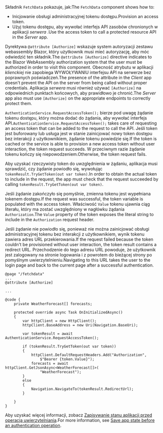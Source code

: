<span data-ttu-id="25bad-101">Składnik `FetchData` pokazuje, jak:</span><span class="sxs-lookup"><span data-stu-id="25bad-101">The `FetchData` component shows how to:</span></span>

* <span data-ttu-id="25bad-102">Inicjowanie obsługi administracyjnej tokenu dostępu.</span><span class="sxs-lookup"><span data-stu-id="25bad-102">Provision an access token.</span></span>
* <span data-ttu-id="25bad-103">Użyj tokenu dostępu, aby wywołać interfejs API zasobów chronionych w aplikacji *serwera* .</span><span class="sxs-lookup"><span data-stu-id="25bad-103">Use the access token to call a protected resource API in the *Server* app.</span></span>

<span data-ttu-id="25bad-104">Dyrektywa `@attribute [Authorize]` wskazuje system autoryzacji zestawu webassembly Blazor, który użytkownik musi mieć autoryzację, aby móc odwiedzić ten składnik.</span><span class="sxs-lookup"><span data-stu-id="25bad-104">The `@attribute [Authorize]` directive indicates to the Blazor WebAssembly authorization system that the user must be authorized in order to visit this component.</span></span> <span data-ttu-id="25bad-105">Obecność atrybutu w aplikacji *klienckiej* nie zapobiega WYWOŁYWANIU interfejsu API na serwerze bez poprawnych poświadczeń.</span><span class="sxs-lookup"><span data-stu-id="25bad-105">The presence of the attribute in the *Client* app doesn't prevent the API on the server from being called without proper credentials.</span></span> <span data-ttu-id="25bad-106">Aplikacja *serwera* musi również używać `[Authorize]` na odpowiednich punktach końcowych, aby prawidłowo je chronić.</span><span class="sxs-lookup"><span data-stu-id="25bad-106">The *Server* app also must use `[Authorize]` on the appropriate endpoints to correctly protect them.</span></span>

<span data-ttu-id="25bad-107">`AuthenticationService.RequestAccessToken();` bierze pod uwagę żądanie tokenu dostępu, który można dodać do żądania, aby wywołać interfejs API.</span><span class="sxs-lookup"><span data-stu-id="25bad-107">`AuthenticationService.RequestAccessToken();` takes care of requesting an access token that can be added to the request to call the API.</span></span> <span data-ttu-id="25bad-108">Jeśli token jest buforowany lub usługa jest w stanie zainicjować nowy token dostępu bez interakcji z użytkownikiem, żądanie tokenu powiedzie się.</span><span class="sxs-lookup"><span data-stu-id="25bad-108">If the token is cached or the service is able to provision a new access token without user interaction, the token request succeeds.</span></span> <span data-ttu-id="25bad-109">W przeciwnym razie żądanie tokenu kończy się niepowodzeniem.</span><span class="sxs-lookup"><span data-stu-id="25bad-109">Otherwise, the token request fails.</span></span>

<span data-ttu-id="25bad-110">Aby uzyskać rzeczywisty token do uwzględnienia w żądaniu, aplikacja musi sprawdzić, czy żądanie powiodło się, wywołując `tokenResult.TryGetToken(out var token)`.</span><span class="sxs-lookup"><span data-stu-id="25bad-110">In order to obtain the actual token to include in the request, the app must check that the request succeeded by calling `tokenResult.TryGetToken(out var token)`.</span></span> 

<span data-ttu-id="25bad-111">Jeśli żądanie zakończyło się pomyślnie, zmienna tokenu jest wypełniana tokenem dostępu.</span><span class="sxs-lookup"><span data-stu-id="25bad-111">If the request was successful, the token variable is populated with the access token.</span></span> <span data-ttu-id="25bad-112">Właściwość `Value` tokenu ujawnia ciąg literału, który ma zostać uwzględniony w nagłówku żądania `Authorization`.</span><span class="sxs-lookup"><span data-stu-id="25bad-112">The `Value` property of the token exposes the literal string to include in the `Authorization` request header.</span></span>

<span data-ttu-id="25bad-113">Jeśli żądanie nie powiodło się, ponieważ nie można zainicjować obsługi administracyjnej tokenu bez interakcji z użytkownikiem, wynik tokenu zawiera adres URL przekierowania.</span><span class="sxs-lookup"><span data-stu-id="25bad-113">If the request failed because the token couldn't be provisioned without user interaction, the token result contains a redirect URL.</span></span> <span data-ttu-id="25bad-114">Przechodzenie do tego adresu URL powoduje, że użytkownik jest zalogowany na stronie logowania i z powrotem do bieżącej strony po pomyślnym uwierzytelnieniu.</span><span class="sxs-lookup"><span data-stu-id="25bad-114">Navigating to this URL takes the user to the login page and back to the current page after a successful authentication.</span></span>

```razor
@page "/fetchdata"
...
@attribute [Authorize]

...

@code {
    private WeatherForecast[] forecasts;

    protected override async Task OnInitializedAsync()
    {
        var httpClient = new HttpClient();
        httpClient.BaseAddress = new Uri(Navigation.BaseUri);

        var tokenResult = await AuthenticationService.RequestAccessToken();

        if (tokenResult.TryGetToken(out var token))
        {
            httpClient.DefaultRequestHeaders.Add("Authorization", 
                $"Bearer {token.Value}");
            forecasts = await httpClient.GetJsonAsync<WeatherForecast[]>(
                "WeatherForecast");
        }
        else
        {
            Navigation.NavigateTo(tokenResult.RedirectUrl);
        }

    }
}
```

<span data-ttu-id="25bad-115">Aby uzyskać więcej informacji, zobacz [Zapisywanie stanu aplikacji przed operacją uwierzytelniania](xref:security/blazor/webassembly/additional-scenarios#save-app-state-before-an-authentication-operation).</span><span class="sxs-lookup"><span data-stu-id="25bad-115">For more information, see [Save app state before an authentication operation](xref:security/blazor/webassembly/additional-scenarios#save-app-state-before-an-authentication-operation).</span></span>
